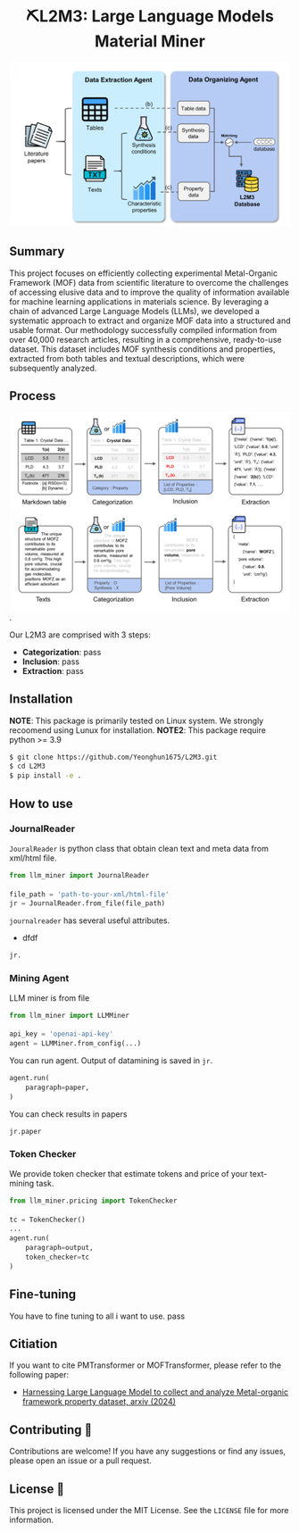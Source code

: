 <div align="center">
<h1> ⛏L2M3: Large Language Models Material Miner </h1> 
</div>

![](./figures/Figures_scheme.jpg)

## Summary
This project focuses on efficiently collecting experimental Metal-Organic Framework (MOF) data from scientific literature to overcome the challenges of accessing elusive data and to improve the quality of information available for machine learning applications in materials science. By leveraging a chain of advanced Large Language Models (LLMs), we developed a systematic approach to extract and organize MOF data into a structured and usable format. Our methodology successfully compiled information from over 40,000 research articles, resulting in a comprehensive, ready-to-use dataset. This dataset includes MOF synthesis conditions and properties, extracted from both tables and textual descriptions, which were subsequently analyzed. 


## Process

![](./figures/Figures_process.jpg).

Our L2M3 are comprised with 3 steps:
- **Categorization**: pass
- **Inclusion**: pass
- **Extraction**: pass

## Installation

**NOTE**: This package is primarily tested on Linux system. We strongly recoomend using Lunux for installation.
**NOTE2**: This package require python >= 3.9

```bash
$ git clone https://github.com/Yeonghun1675/L2M3.git
$ cd L2M3
$ pip install -e .
```

## How to use 

### JournalReader
`JouralReader` is python class that obtain clean text and meta data from xml/html file.

```python
from llm_miner import JournalReader

file_path = 'path-to-your-xml/html-file'
jr = JournalReader.from_file(file_path)
```

`journalreader` has several useful attributes.
- dfdf

```python
jr.
```

### Mining Agent
LLM miner is from file

```python
from llm_miner import LLMMiner

api_key = 'openai-api-key'
agent = LLMMiner.from_config(...)

```

You can run agent. Output of datamining is saved in `jr`.

```python
agent.run(
    paragraph=paper,
)
```

You can check results in papers
```python
jr.paper
```


### Token Checker
We provide token checker that estimate tokens and price of your text-mining task.

```python
from llm_miner.pricing import TokenChecker

tc = TokenChecker()
...
agent.run(
    paragraph=output,
    token_checker=tc
)

```

## Fine-tuning
You have to fine tuning to all i want to use.
pass



## Citiation
If you want to cite PMTransformer or MOFTransformer, please refer to the following paper:
- [Harnessing Large Language Model to collect and analyze Metal-organic framework property dataset, arxiv (2024)](https://arxiv.org/abs/2404.13053)

## Contributing 🙌

Contributions are welcome! If you have any suggestions or find any issues, please open an issue or a pull request.

## License 📄

This project is licensed under the MIT License. See the `LICENSE` file for more information.
